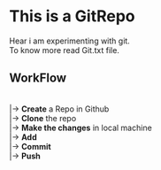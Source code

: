 # This is a GitRepo
Hear i am experimenting with git.</br>
To know more read Git.txt file.

<h2>WorkFlow</h2></br>
|-> <b>Create</b> a Repo in Github</br>
|-> <b>Clone</b> the repo</br> 
|-> <b>Make the changes</b> in local machine</br>
|-> <b>Add</b></br>  
|-> <b>Commit</b></br>
|-> <b>Push</b></br>
